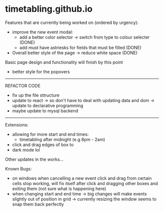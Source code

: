 # timetabling.github.io
Features that are currently being worked on (ordered by urgency):
- improve the new event modal:
   - add a better color selector -> switch from type to colour selecter (DONE)
   - add must have astriesks for fields that must be filled (DONE)
- Overall better style of the page -> reduce white space (DONE)

Basic page design and functionality will finish by this point
- better style for the popovers
-------------------------------------------
REFACTOR CODE 
- fix up the file sttructure 
- update to react -> so don't have to deal with updating data and dom
                  -> update to declarative programming
- maybe update to mysql backend
-------------------------------------------
Extensions:
- allowing for more start and end times:
   - timetabling after midnight (e.g 8pm - 2am)
- click and drag edges of box to 
- dark mode lol

Other updates in the works...

Known Bugs:
- on windows when cancelling a new event click and drag from certain cells stop working, will fix itself after click and dragging other boxes and exiting them (not sure what is happening here)
- when changing start and end time -> big changes will make events slightly out of position in grid -> currently resizing the window seems to snap them back perfectly
